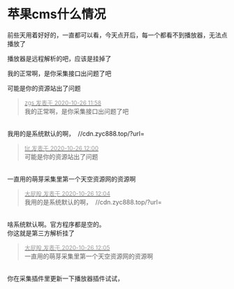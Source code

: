 # 苹果cms什么情况


前些天用着好好的，一直都可以看，今天点开后，每一个都看不到播放器，无法点播放了

播放器是远程解析的吧，应该是挂掉了<img id="aimg_uGRt3" onclick="zoom(this, this.src, 0, 0, 0)" class="zoom" src="https://cdn.jsdelivr.net/gh/hishis/forum-master/public/images/patch.gif" onmouseover="img_onmouseoverfunc(this)" onload="thumbImg(this)" border="0" alt="" />

我的正常啊，是你采集接口出问题了吧

可能是你的资源站出了问题

<div class="quote"><blockquote><font size="2"><a href="https://www.hostloc.com/forum.php?mod=redirect&amp;goto=findpost&amp;pid=9353370&amp;ptid=758527" target="_blank"><font color="#999999">zgs 发表于 2020-10-26 11:58</font></a></font><br />
我的正常啊，是你采集接口出问题了吧</blockquote></div><br />
我用的是系统默认的啊，&nbsp;&nbsp;//cdn.zyc888.top/?url=&nbsp; &nbsp;

<div class="quote"><blockquote><font size="2"><a href="https://www.hostloc.com/forum.php?mod=redirect&amp;goto=findpost&amp;pid=9353374&amp;ptid=758527" target="_blank"><font color="#999999">tir 发表于 2020-10-26 12:00</font></a></font><br />
可能是你的资源站出了问题</blockquote></div><br />
一直用的萌芽采集里第一个天空资源网的资源啊 

<div class="quote"><blockquote><font size="2"><a href="https://www.hostloc.com/forum.php?mod=redirect&amp;goto=findpost&amp;pid=9353388&amp;ptid=758527" target="_blank"><font color="#999999">大屁股 发表于 2020-10-26 12:04</font></a></font><br />
我用的是系统默认的啊，&nbsp;&nbsp;//cdn.zyc888.top/?url=</blockquote></div><br />
啥系统默认啊。官方程序都是空的。<br />
你这就是第三方解析挂了

<div class="quote"><blockquote><font size="2"><a href="https://www.hostloc.com/forum.php?mod=redirect&amp;goto=findpost&amp;pid=9353394&amp;ptid=758527" target="_blank"><font color="#999999">大屁股 发表于 2020-10-26 12:05</font></a></font><br />
一直用的萌芽采集里第一个天空资源网的资源啊</blockquote></div><br />
你在采集插件里更新一下播放器插件试试，
